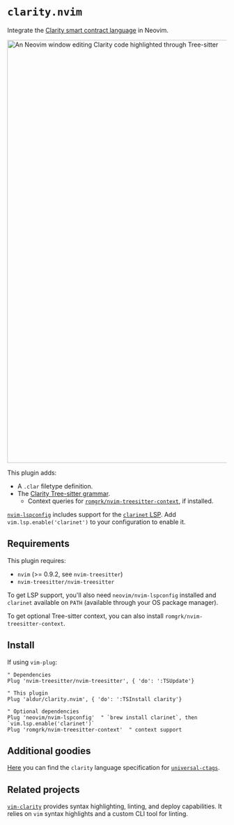 # `clarity.nvim`

Integrate the [Clarity smart contract language][0] in Neovim.

<img width="971" alt="An Neovim window editing Clarity code highlighted through Tree-sitter" src="https://github.com/user-attachments/assets/f7a0b046-85cb-485d-9afe-b29f6157b3c9">

This plugin adds:

- A `.clar` filetype definition.
- The [Clarity Tree-sitter grammar][1].
  - Context queries for [`romgrk/nvim-treesitter-context`][2], if installed.

[`nvim-lspconfig`][4] includes support for the [`clarinet` LSP][3]. Add
`vim.lsp.enable('clarinet')` to your configuration to enable it.

## Requirements

This plugin requires:

- `nvim` (>= 0.9.2, see `nvim-treesitter`)
- `nvim-treesitter/nvim-treesitter`

To get LSP support, you'll also need `neovim/nvim-lspconfig` installed and
`clarinet` available on `PATH` (available through your OS package manager).

To get optional Tree-sitter context, you can also install
`romgrk/nvim-treesitter-context`.

## Install

If using `vim-plug`:

```vim
" Dependencies
Plug 'nvim-treesitter/nvim-treesitter', { 'do': ':TSUpdate'}

" This plugin
Plug 'aldur/clarity.nvim', { 'do': ':TSInstall clarity'}

" Optional dependencies
Plug 'neovim/nvim-lspconfig'  " `brew install clarinet`, then `vim.lsp.enable('clarinet')`
Plug 'romgrk/nvim-treesitter-context'  " context support
```

## Additional goodies

[Here][5] you can find the `clarity` language specification for
[`universal-ctags`][6].

## Related projects

[`vim-clarity`][vim-clarity] provides syntax highlighting, linting, and deploy
capabilities. It relies on `vim` syntax highlights and a custom CLI tool for
linting.

[vim-clarity]: https://github.com/alexkeating/vim-clarity

[0]: https://clarity-lang.org
[1]: https://github.com/xlittlerag/tree-sitter-clarity
[2]: https://github.com/romgrk/nvim-treesitter-context
[3]: https://github.com/hirosystems/clarinet/tree/main/components/clarity-lsp
[4]: https://github.com/neovim/nvim-lspconfig
[5]: https://github.com/aldur/dotfiles/blob/master/various/ctags/clarity.ctags
[6]: https://github.com/universal-ctags/ctags
